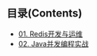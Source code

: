 ## 目录(Contents)

- [01. Redis开发与运维](notes/Redis开发与运维/SUMMARY.md)
- [02. Java并发编程实战](notes/Java并发编程实战/SUMMARY.md)